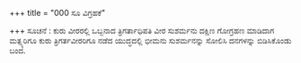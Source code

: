 +++
title = "000 ಸೂ ವಿಗ್ರಹಕೆ"

+++
ಸೂಚನೆ : ಕುರು ವೀರರಲ್ಲಿ ಒಬ್ಬನಾದ ತ್ರಿಗರ್ತಾಧಿಪತಿ ವೀರ ಸುಶರ್ಮನು ದಕ್ಷಿಣ ಗೋಗ್ರಹಣ ಮಾಡಿದಾಗ ಮತ್ಸ್ಯರಿಗೂ ಕುರು ತ್ರಿಗರ್ತವೀರರಿಗೂ ನಡೆದ ಯುದ್ಧದಲ್ಲಿ ಭೀಮನು ಸುಶರ್ಮನನ್ನು ಸೋಲಿಸಿ ದನಗಳನ್ನು ಬಿಡಿಸಿಕೊಂಡು ಬಂದ.